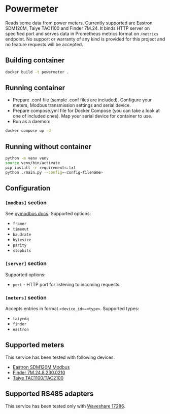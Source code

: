 # Powermeter

Reads some data from power meters. Currently supported are Eastron SDM120M, Taiye TAC1100 and Finder 7M.24.
It binds HTTP server on specified port and serves data in Prometheus metrics format on `/metrics` endpoint.
No support or warranty of any kind is provided for this project and no feature requests will be accepted.

## Building container

```sh
docker build -t powermeter .
```

## Running container

- Prepare .conf file (sample .conf files are included). Configure your meters, Modbus transmission settings and serial device.
- Prepare compose.yml file for Docker Compose (you can take a look at one of included ones). Map your serial device for container to use.
- Run as a daemon:
```sh
docker compose up -d
```

## Running without container

```sh
python -m venv venv
source venv/bin/activate
pip install -r requirements.txt
python ./main.py --config=<config-filename>
```

## Configuration

### `[modbus]` section

See [pymodbus docs](https://pymodbus.readthedocs.io/en/latest/source/client.html#pymodbus.client.ModbusSerialClient).
Supported options:
- `framer`
- `timeout`
- `baudrate`
- `bytesize`
- `parity`
- `stopbits`

### `[server]` section

Supported options:
- `port` - HTTP port for listening to incoming requests

### `[meters]` section

Accepts entries in format `<device_id>=<type>`. Supported types:
- `taiyedq`
- `finder`
- `eastron` 

## Supported meters

This service has been tested with following devices:
- [Eastron SDM120M Modbus](https://www.eastroneurope.com/products/view/sdm120modbus)
- [Finder 7M.24.8.230.0210](https://www.findernet.com/en/worldwide/series/7m-series-smart-energy-meters/type/type-7m-24-single-phase-bi-directional-energy-meters-with-backlit-lcd-display/)
- [Taiye TAC1100/TAC2100](http://www.taiye-electric.com/productdetail/tac2100-single-phase-din-rail-energy-meter.html)


## Supported RS485 adapters

This service has been tested only with [Waveshare 17286](https://www.waveshare.com/usb-to-rs485.htm).
